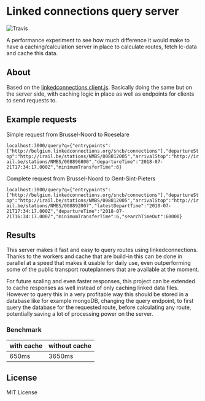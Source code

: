 # Linked connections query server

![Travis](https://travis-ci.org/DeMoorJasper/linkedconnections-query-server.svg?branch=master)

A performance experiment to see how much difference it would make to have a caching/calculation server in place to calculate routes, fetch lc-data and cache this data.

## About

Based on the [linkedconnections client.js](https://github.com/linkedconnections/client.js).
Basically doing the same but on the server side, with caching logic in place as well as endpoints for clients to send requests to.

## Example requests

Simple request from Brussel-Noord to Roeselare

``
localhost:3000/query?q={"entrypoints":["http://belgium.linkedconnections.org/sncb/connections"],"departureStop":"http://irail.be/stations/NMBS/008812005","arrivalStop":"http://irail.be/stations/NMBS/008896800","departureTime":"2018-07-21T17:34:17.000Z","minimumTransferTime":6}
``

Complete request from Brussel-Noord to Gent-Sint-Pieters

``
localhost:3000/query?q={"entrypoints":["http://belgium.linkedconnections.org/sncb/connections"],"departureStop":"http://irail.be/stations/NMBS/008812005","arrivalStop":"http://irail.be/stations/NMBS/008892007","latestDepartTime":"2018-07-21T17:34:17.000Z","departureTime":"2018-07-21T16:34:17.000Z","minimumTransferTime":6,"searchTimeOut":60000}
``

## Results

This server makes it fast and easy to query routes using linkedconnections. Thanks to the workers and cache that are build-in this can be done in parallel at a speed that makes it usable for daily use, even outperforming some of the public transport routeplanners that are available at the moment.

For future scaling and even faster responses, this project can be extended to cache responses as well instead of only caching linked data files. However to query this in a very profitable way this should be stored in a database like for example mongoDB, changing the query endpoint, to first query the database for the requested route, before calculating any route, potentially saving a lot of processing power on the server.

### Benchmark

| with cache | without cache |
|------------|---------------|
| 650ms      | 3650ms        |

## License

MIT License
